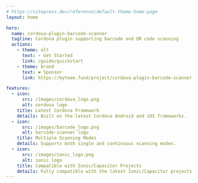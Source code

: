 ```yaml
---
# https://vitepress.dev/reference/default-theme-home-page
layout: home

hero:
  name: cordova-plugin-barcode-scanner
  tagline: Cordova plugin supporting barcode and QR code scanning
  actions:
    - theme: alt
      text: ⚡ Get Started
      link: /guide/quickstart
    - theme: brand
      text: ❤️ Sponsor
      link: https://byteee.fund/project/cordova-plugin-barcode-scanner

features:
  - icon:
      src: /images/cordova_logo.png
      alt: cordova logo
    title: Latest Cordova Framework
    details: Built on the latest Cordova Android and iOS frameworks.
  - icon:
      src: /images/barcode_logo.png
      alt: barcode-scanner logo
    title: Multiple Scanning Modes
    details: Supports both single and continuous scanning modes.
  - icon:
      src: /images/ionic_logo.png
      alt: ionic logo
    title: Compatible with Ionic/Capacitor Projects
    details: Fully compatible with the latest Ionic/Capacitor projects.
---
```


<style>
</style>
